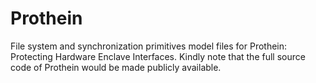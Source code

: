 # Prothein

File system and synchronization primitives model files for Prothein: Protecting Hardware Enclave Interfaces.
Kindly note that the full source code of Prothein would be made publicly available.
